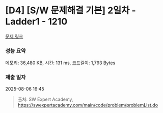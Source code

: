 # [D4] [S/W 문제해결 기본] 2일차 - Ladder1 - 1210 

[문제 링크](https://swexpertacademy.com/main/code/problem/problemDetail.do?contestProbId=AV14ABYKADACFAYh) 

### 성능 요약

메모리: 36,480 KB, 시간: 131 ms, 코드길이: 1,793 Bytes

### 제출 일자

2025-08-06 16:45



> 출처: SW Expert Academy, https://swexpertacademy.com/main/code/problem/problemList.do